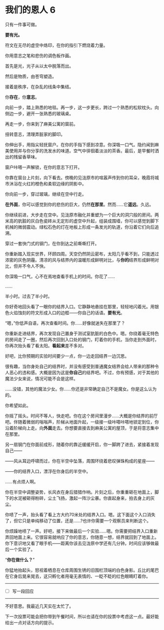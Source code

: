# 我们的恩人 6

只有一件事可做。

**要有光。**

符文在无尽的虚空中烙印，在你的指引下燃烧着力量。

你用意志之笔和悲伤的调色板作画。

首先是光，光子从以太中脱落而出。

然后是物质，由苍穹塑造。

接着是秩序，在杂乱的线条中集结。

你**存在**，你**意志**。

向前一步，踏上熟悉的地毯。再一步，这一步更长，跨过一个熟悉的松软枕头。向侧边一步，避开一张熟悉的玻璃桌。

再走一步，你来到了麻美公寓的窗前。

扭转意志，清理弄脏家的脚印。

你伸出手，用指尖轻抚窗户。在你的手指下感到凉意。你深吸一口气。隐约闻到麻美使用并与你分享的洗发水的味道。空气中徘徊着淡淡的茶香。最后，是早餐时洒出的残留香草味。

窗户咔嗒一声解锁，在你的意志下打开。

你靠在窗台上片刻，向下看去。傍晚的见泷原市的喧嚣声传到你的耳朵，晚霞将城市沐浴在火红的橙色和柔软边缘的阴影中。

你向前一步，穿过玻璃，继续在空中行走。

**在外面**，你可以感觉到你的悲伤的巨大，仍然**在那里**。然而……它**遥远**。久远。

你继续前进，大步走在空中。见泷原市融化并重塑为一个巨大的洞穴般的房间。两米高的肮脏的灰白色瓷砖从无定形的虚空中升起，组装成围墙，你可以感觉到脚下机械的微弱震动。绿松石色的灯在地板上形成一条发光的轨道，你沿着它们向后追溯。

穿过一套快门式的钢门，在你到达之前嘶嘶打开。

你重新踏入现实世界，环顾四周。天空仍然阴云密布，太阳几乎看不到，只能透过浓密的灰色阴霾。清凉的风与结界内的温暖形成鲜明对比，与**你的**结界形成鲜明对比，但并不令人不快。

你深吸一口气，心不在焉地查看手机上的时间。你花了……

……

半小时。过去了半小时。

你好奇地回头看了一眼你的结界入口。它静静地悬挂在那里，轻轻地闪着光。用银色火焰蚀刻的符文形成入口的边框——你自己的话语。**要有光**。

“嗯，”你低声自语，再次查看时间。你……好像就迷失在那里了？ 

你重新走进结界，再次发现自己置身于测试室肮脏的白色中。嗯。你绕着毫无特色的房间走了一圈，然后再次回到入口处的钢门，盯着你的手机，当你走到外面时，你再次抬头看了看太阳。**看起来**差不多对。

好吧，比你预期的实验时间要少一点，你一边走回结界一边沉思。

很有趣，当你身处自己的结界时，并没有感受到普通魔女结界会给人带来的那种令人恶心的违和感。大概是因为这是**你自己**的结界吧。不过，你有预感，对于其他的魔法少女来说，情况可能不会是这样。

……没错，其他的魔法少女。你……你还是非常确定自己不是魔女。你是这么认为的。

你希望如此。

你摇了摇头。时间不等人，快走吧。你在这个房间里漫步……大概是你结界的前厅吧。伴随着微弱的嗡嗡声，阶梯从地面升起，一级接一级咔嗒咔嗒地锁定到位，你沿着阶梯向上走。向**外面**走去。你想要直接去到麻美公寓的屋顶，于是将意志集中在那里。

另一扇钢门在你面前成形，随着你的靠近缓缓开启，你一脚跨了进去，紧接着发现自己——

——风从耳边呼啸而过，你在半空中坠落，周围环绕着悲叹弹珠构成的星座——

——你的结界入口，漂浮在你身后的半空中。

……有点烦人啊。

你在半空中调整姿势，长风衣在身后猎猎作响。片刻之后，你重重砸在地面上，脚下的水泥被砸得粉碎，尘土飞扬，激起一阵沙尘暴。你直起身来，拍去身上的灰尘。

你啧了一声，抬头看了看上方大约70米处的结界入口。嗯。这下面这个入口消失了，但它只是单纯移动了位置，还是……?也许你需要一个观察员来判断这个。

你烦躁地啧了一声。好吧，接下来做最后一个实验……嗯。你需要把结界入口重新弄回地面上来。它很容易就响应了你的意志，你随意一想，结界就回到了地面上。你下意识地又看了眼手机——距离你该去见泷原中学还有几分钟。时间应该够做最后一个实验了。 

“**你在做什么？**”

你猛地抬起头，怒视着栖息在仓库周围生锈的旧围栏顶端的白色身影。丘比的尾巴在它身后晃来晃去，这只孵化者用毫无表情的、一眨不眨的红色眼睛盯着你。

---

- [ ] 写一段回应

---

不好意思。我最近几天实在太忙了。

下一次投票可能会把你带到午餐时间，所以也请在你的投票中考虑这一点。最好能给出一点对话方向的提示。
